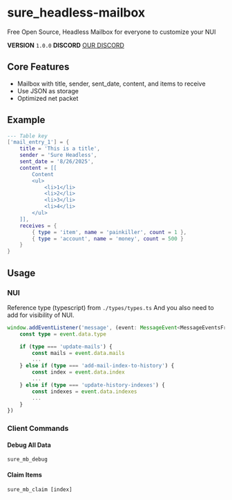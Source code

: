 # sure_headless-mailbox
Free Open Source, Headless Mailbox for everyone to customize your NUI

**VERSION** `1.0.0`
**DISCORD** [OUR DISCORD](https://discord.gg/5CF2Z2JZWs)

## Core Features
- Mailbox with title, sender, sent_date, content, and items to receive
- Use JSON as storage
- Optimized net packet

## Example
```lua
--- Table key
['mail_entry_1'] = {
    title = 'This is a title',
    sender = 'Sure Headless',
    sent_date = '8/26/2025',
    content = [[
        Content
        <ul>
            <li>1</li>
            <li>2</li>
            <li>3</li>
            <li>4</li>
        </ul>
    ]],
    receives = {
        { type = 'item', name = 'painkiller', count = 1 },
        { type = 'account', name = 'money', count = 500 }
    }
}
```

## Usage
### NUI
Reference type (typescript) from `./types/types.ts`
And you also need to add for visibility of NUI.
```typescript
window.addEventListener('message', (event: MessageEvent<MessageEventsFromNUI>) => {
    const type = event.data.type

    if (type === 'update-mails') {
        const mails = event.data.mails
        ...
    } else if (type === 'add-mail-index-to-history') {
        const index = event.data.index
        ...
    } else if (type === 'update-history-indexes') {
        const indexes = event.data.indexes
        ...
    }
})
```

### Client Commands
#### Debug All Data
`sure_mb_debug`
#### Claim Items
`sure_mb_claim [index]`